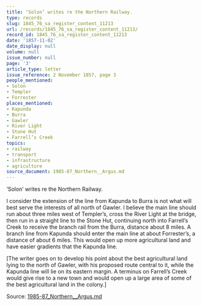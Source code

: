 ```yaml
---
title: ‘Solon’ writes re the Northern Railway.
type: records
slug: 1845_76_sa_register_content_11213
url: /records/1845_76_sa_register_content_11213/
record_id: 1845_76_sa_register_content_11213
date: '1857-11-02'
date_display: null
volume: null
issue_number: null
page: '3'
article_type: letter
issue_reference: 2 November 1857, page 3
people_mentioned:
- Solon
- Templer
- Forrester
places_mentioned:
- Kapunda
- Burra
- Gawler
- River Light
- Stone Hut
- Farrell’s Creek
topics:
- railway
- transport
- infrastructure
- agriculture
source_document: 1985-87_Northern__Argus.md
---
```


‘Solon’ writes re the Northern Railway.

I consider the extension of the line from Kapunda to Burra is not what will best serve the interests of all north of Gawler.  I believe the main line should run about three miles west of Templer’s, cross the River Light at the bridge, then run in a straight line to the Stone Hut, continuing north into Farrell’s Creek to receive the branch rail from the Burra, distance about 8 miles.  A branch line from Kapunda should enter the main line at about Forrester’s, a distance of about 6 miles.  This would open up more agricultural land and have easier gradients that the Kapunda line.

[The writer goes on to develop his point about the best agricultural land lying to the north of Gawler, with his proposed route central to it, while the Kapunda line will lie on its eastern margin.  A terminus on Farrell’s Creek would give rise to a new town and would open up a large area of some of the best agricultural land in the colony.]

Source: [1985-87_Northern__Argus.md](/downloads/markdown/1985-87_Northern__Argus.md)
